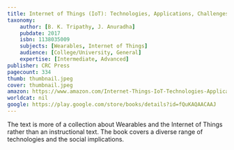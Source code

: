 ```yaml
---
title: Internet of Things (IoT): Technologies, Applications, Challenges and Solutions
taxonomy:
	author: [B. K. Tripathy, J. Anuradha]
	pubdate: 2017
	isbn: 1138035009
	subjects: [Wearables, Internet of Things]
	audience: [College/University, General]
	expertise: [Intermediate, Advanced]
publisher: CRC Press
pagecount: 334
thumb: thumbnail.jpeg
cover: thumbnail.jpeg
amazon: https://www.amazon.com/Internet-Things-IoT-Technologies-Applications/dp/1138035009/ref=sr_1_1?ie=UTF8&qid=1543368706&sr=8-1&keywords=internet+of+things+technologies+applications+challenges+and+solutions
worldcat: nil
google: https://play.google.com/store/books/details?id=fQuKAQAACAAJ
---
```

The text is more of a collection about Wearables and the Internet of Things rather than an instructional text. The book covers a diverse range of technologies and the social implications.